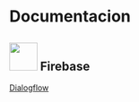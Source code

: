# Documentacion

## <img src="https://media.giphy.com/media/VgCDAzcKvsR6OM0uWg/giphy.gif" width="50"> Firebase

[Dialogflow](https://github.com/dialogflow/fulfillment-firestore-nodejs)
